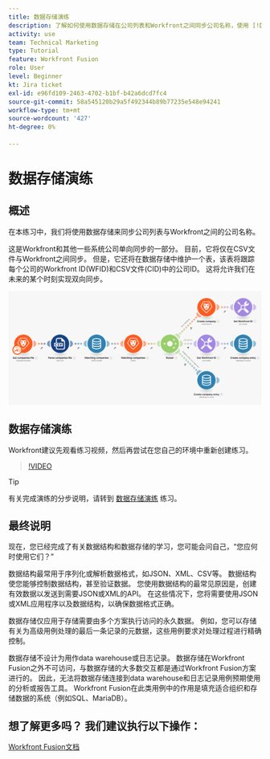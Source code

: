 ```yaml
---
title: 数据存储演练
description: 了解如何使用数据存储在公司列表和Workfront之间同步公司名称，使用 [!DNL Adobe Workfront Fusion].
activity: use
team: Technical Marketing
type: Tutorial
feature: Workfront Fusion
role: User
level: Beginner
kt: Jira ticket
exl-id: e96fd109-2463-4702-b1bf-b42a6dcd7fc4
source-git-commit: 58a545120b29a5f492344b89b77235e548e94241
workflow-type: tm+mt
source-wordcount: '427'
ht-degree: 0%

---
```


# 数据存储演练

## 概述

在本练习中，我们将使用数据存储来同步公司列表与Workfront之间的公司名称。

这是Workfront和其他一些系统公司单向同步的一部分。 目前，它将仅在CSV文件与Workfront之间同步。 但是，它还将在数据存储中维护一个表，该表将跟踪每个公司的Workfront ID(WFID)和CSV文件(CID)中的公司ID。 这将允许我们在未来的某个时刻实现双向同步。

![融合场景的图像](assets/data-structures-and-data-stores-2.png)

## 数据存储演练

Workfront建议先观看练习视频，然后再尝试在您自己的环境中重新创建练习。

>[!VIDEO](https://video.tv.adobe.com/v/335296/?quality=12)

>[!TIP]
>
>有关完成演练的分步说明，请转到 [数据存储演练](https://experienceleague.adobe.com/docs/workfront-learn/tutorials-workfront/fusion/exercises/data-stores.html?lang=en) 练习。


## 最终说明

现在，您已经完成了有关数据结构和数据存储的学习，您可能会问自己，“您应何时使用它们？”

数据结构最常用于序列化或解析数据格式，如JSON、XML、CSV等。 数据结构使您能够控制数据结构，甚至验证数据。 您使用数据结构的最常见原因是，创建有效数据以发送到需要JSON或XML的API。 在这些情况下，您将需要使用JSON或XML应用程序以及数据结构，以确保数据格式正确。

数据存储仅应用于存储需要由多个方案执行访问的永久数据。 例如，您可以存储有关为高级用例处理的最后一条记录的元数据，这些用例要求对处理过程进行精确控制。

数据存储不设计为用作data warehouse或日志记录。 数据存储在Workfront Fusion之外不可访问，与数据存储的大多数交互都是通过Workfront Fusion方案进行的。 因此，无法将数据存储连接到data warehouse和日志记录用例预期使用的分析或报告工具。 Workfront Fusion在此类用例中的作用是填充适合组织和存储数据的系统（例如SQL、MariaDB）。

## 想了解更多吗？ 我们建议执行以下操作：

[Workfront Fusion文档](https://experienceleague.adobe.com/docs/workfront/using/adobe-workfront-fusion/workfront-fusion-2.html?lang=en)
